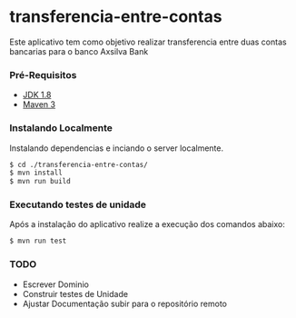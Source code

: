  # transferencia-entre-contas
Este aplicativo tem como objetivo realizar transferencia entre duas contas bancarias para o banco Axsilva Bank
### Pré-Requisitos

- [JDK 1.8](http://www.oracle.com/technetwork/java/javase/downloads/jdk8-downloads-2133151.html)
- [Maven 3](https://maven.apache.org)

### Instalando Localmente
Instalando dependencias e inciando o server localmente.
```sh
$ cd ./transferencia-entre-contas/
$ mvn install
$ mvn run build
```
### Executando testes de unidade
Após a instalação do aplicativo realize a execução dos comandos abaixo:
```sh
$ mvn run test
```
### TODO
 - Escrever Dominio
 - Construir testes de Unidade
 - Ajustar Documentação subir para o repositório remoto
